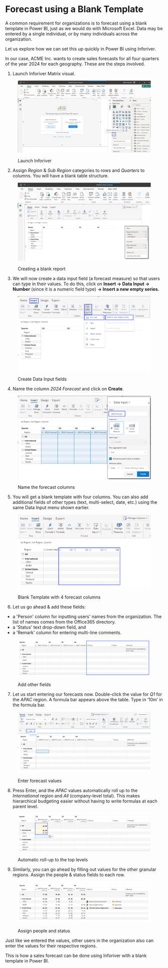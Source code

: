 # Forecast using a Blank Template

A common requirement for organizations is to forecast using a blank template in Power BI, just as we would do with Microsoft Excel. Data may be entered by a single individual, or by many individuals across the organization.&#x20;

Let us explore how we can set this up quickly in Power BI using Inforiver.&#x20;

In our case, ACME Inc. wants to create sales forecasts for all four quarters of the year 2024 for each geography. These are the steps involved.&#x20;

1. Launch Inforiver Matrix visual.&#x20;

<figure><img src="../../../../.gitbook/assets/launch-inforiver-matrix-visual.png" alt=""><figcaption><p>Launch Inforiver</p></figcaption></figure>

2. Assign _Region_ & _Sub Region_ categories to rows and _Quarters_ to columns. You will have a blank table structure.

<figure><img src="../../../../.gitbook/assets/create-blank-table-structure.png" alt=""><figcaption><p>Creating a blank report</p></figcaption></figure>

3. We will now create a data input field (a forecast measure) so that users can type in their values. To do this, click on **Insert -> Data Input -> Number** (since it is a numeric field type) **-> Insert a new empty series.**&#x20;

<figure><img src="../../../../.gitbook/assets/create-a-data-input-field.png" alt=""><figcaption><p>Create Data Input fields</p></figcaption></figure>

4. Name the column _2024 Forecast_ and click on **Create**.&#x20;

<figure><img src="../../../../.gitbook/assets/name-forecast-column.png" alt=""><figcaption><p>Name the forecast columns</p></figcaption></figure>

5. You will get a blank template with four columns. You can also add additional fields of other types (text, multi-select, date, etc.) using the same Data Input menu shown earlier.

<figure><img src="../../../../.gitbook/assets/add-fields-with-data-input-menu.png" alt=""><figcaption><p>Blank Template with 4 forecast columns</p></figcaption></figure>

6. Let us go ahead & add these fields:

* a 'Person' column for inputting users' names from the organization. The list of names comes from the Office365 directory.
* a 'Status' text drop-down field, and
* a 'Remark' column for entering multi-line comments.&#x20;

<figure><img src="../../../../.gitbook/assets/remark-column-for-entering-comments.png" alt=""><figcaption><p>Add other fields</p></figcaption></figure>

7. Let us start entering our forecasts now. Double-click the value for _Q1_ for the _APAC_ region. A formula bar appears above the table. Type in ‘10m’ in the formula bar.

<figure><img src="../../../../.gitbook/assets/start-entering-forecasts-value-now.png" alt=""><figcaption><p>Enter forecast values</p></figcaption></figure>

8. Press Enter, and the _APAC_ values automatically roll up to the _International_ region and _All_ (company-level total). This makes hierarchical budgeting easier without having to write formulas at each parent level.

<figure><img src="../../../../.gitbook/assets/auto-roll-up-without writing formula-at-each-level.png" alt=""><figcaption><p>Automatic roll-up to the top levels</p></figcaption></figure>

9. Similarly, you can go ahead by filling out values for the other granular regions. Assign the people & status fields to each row.

<figure><img src="../../../../.gitbook/assets/final-sales-forecast-with-blank-template-using-power-bi.png" alt=""><figcaption><p>Assign people and status</p></figcaption></figure>

Just like we entered the values, other users in the organization also can enter the values for their respective regions.&#x20;

This is how a sales forecast can be done using Inforiver with a blank template in Power BI.

&#x20;
